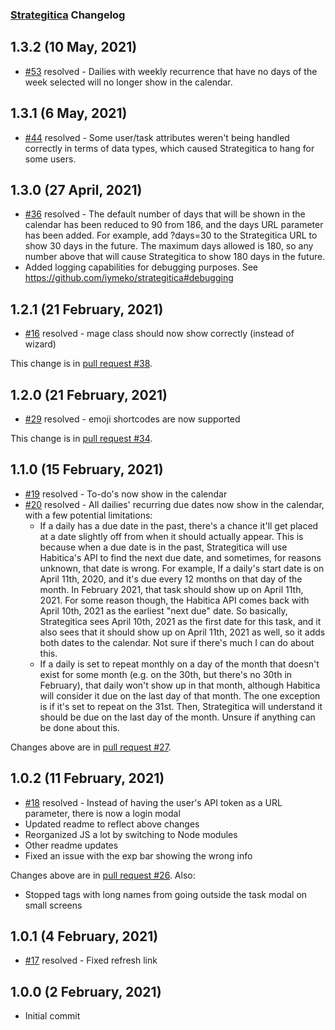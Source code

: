 [//]: # (Here's how to do semantic versioning:)
[//]: # (First Release                              1.0.0)
[//]: # (Backward compatible bug fix                1.0.1)
[//]: # (Backward compatible new feature            1.1.0)
[//]: # (Changes that break backward compatibility  2.0.0)

### [Strategitica](https://github.com/iymeko/strategitica) Changelog

## 1.3.2 (10 May, 2021)

* [#53](https://github.com/iymeko/strategitica/issues/53) resolved - Dailies with weekly recurrence that have no days of the week selected will no longer show in the calendar.

## 1.3.1 (6 May, 2021)

* [#44](https://github.com/iymeko/strategitica/issues/44) resolved - Some user/task attributes weren't being handled correctly in terms of data types, which caused Strategitica to hang for some users.


## 1.3.0 (27 April, 2021)

* [#36](https://github.com/iymeko/strategitica/issues/36) resolved - The default number of days that will be shown in the calendar has been reduced to 90 from 186, and the days URL parameter has been added. For example, add ?days=30 to the Strategitica URL to show 30 days in the future. The maximum days allowed is 180, so any number above that will cause Strategitica to show 180 days in the future.
* Added logging capabilities for debugging purposes. See https://github.com/iymeko/strategitica#debugging

## 1.2.1 (21 February, 2021)

* [#16](https://github.com/iymeko/strategitica/issues/16) resolved - mage class should now show correctly (instead of wizard)

This change is in [pull request #38](https://github.com/iymeko/strategitica/pull/38).

## 1.2.0 (21 February, 2021)

* [#29](https://github.com/iymeko/strategitica/issues/29) resolved - emoji shortcodes are now supported

This change is in [pull request #34](https://github.com/iymeko/strategitica/pull/34).

## 1.1.0 (15 February, 2021)

* [#19](https://github.com/iymeko/strategitica/issues/19) resolved - To-do's now show in the calendar
* [#20](https://github.com/iymeko/strategitica/issues/20) resolved - All dailies' recurring due dates now show in the calendar, with a few potential limitations:
  - If a daily has a due date in the past, there's a chance it'll get placed at a date slightly off from when it should actually appear. This is because when a due date is in the past, Strategitica will use Habitica's API to find the next due date, and sometimes, for reasons unknown, that date is wrong. For example, If a daily's start date is on April 11th, 2020, and it's due every 12 months on that day of the month. In February 2021, that task should show up on April 11th, 2021. For some reason though, the Habitica API comes back with April 10th, 2021 as the earliest "next due" date. So basically, Strategitica sees April 10th, 2021 as the first date for this task, and it also sees that it should show up on April 11th, 2021 as well, so it adds both dates to the calendar. Not sure if there's much I can do about this.
  - If a daily is set to repeat monthly on a day of the month that doesn't exist for some month (e.g. on the 30th, but there's no 30th in February), that daily won't show up in that month, although Habitica will consider it due on the last day of that month. The one exception is if it's set to repeat on the 31st. Then, Strategitica will understand it should be due on the last day of the month. Unsure if anything can be done about this.

Changes above are in [pull request #27](https://github.com/iymeko/strategitica/pull/27).

## 1.0.2 (11 February, 2021)

* [#18](https://github.com/iymeko/strategitica/issues/18) resolved - Instead of having the user's API token as a URL parameter, there is now a login modal
* Updated readme to reflect above changes
* Reorganized JS a lot by switching to Node modules
* Other readme updates
* Fixed an issue with the exp bar showing the wrong info

Changes above are in [pull request #26](https://github.com/iymeko/strategitica/pull/21). Also:

* Stopped tags with long names from going outside the task modal on small screens

## 1.0.1 (4 February, 2021)

* [#17](https://github.com/iymeko/strategitica/issues/17) resolved - Fixed refresh link

## 1.0.0 (2 February, 2021)

* Initial commit
